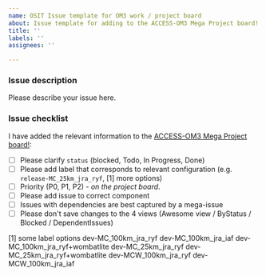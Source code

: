 ```yaml
---
name: OSIT Issue template for OM3 work / project board
about: Issue template for adding to the ACCESS-OM3 Mega Project board!
title: ''
labels: ''
assignees: ''

---
```


### Issue description

Please describe your issue here.

### Issue checklist

<!-- Delete the following if the issue is not relevant to OM3 --> 
I have added the relevant information to the [ACCESS-OM3 Mega Project board!](https://github.com/orgs/ACCESS-NRI/projects/24):
 - [ ] Please clarify `status` (blocked, Todo, In Progress, Done)
 - [ ] Please add label that corresponds to relevant configuration (e.g. `release-MC_25km_jra_ryf`, [1] more options)
 - [ ] Priority (P0, P1, P2) - _on the project board_.
 - [ ] Please add issue to correct component
 - [ ] Issues with dependencies are best captured by a mega-issue
 - [ ] Please don't save changes to the 4 views (Awesome view / ByStatus / Blocked / DependentIssues)

[1] some label options
dev-MC_100km_jra_ryf
dev-MC_100km_jra_iaf
dev-MC_100km_jra_ryf+wombatlite
dev-MC_25km_jra_ryf
dev-MC_25km_jra_ryf+wombatlite
dev-MCW_100km_jra_ryf
dev-MCW_100km_jra_iaf
